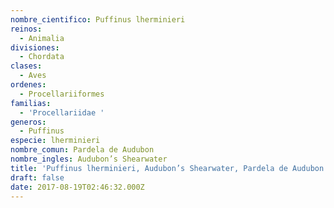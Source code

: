 ```yaml
---
nombre_cientifico: Puffinus lherminieri
reinos:
  - Animalia
divisiones:
  - Chordata
clases:
  - Aves
ordenes:
  - Procellariiformes
familias:
  - 'Procellariidae '
generos:
  - Puffinus
especie: lherminieri
nombre_comun: Pardela de Audubon
nombre_ingles: Audubon’s Shearwater
title: 'Puffinus lherminieri, Audubon’s Shearwater, Pardela de Audubon'
draft: false
date: 2017-08-19T02:46:32.000Z
---
```


